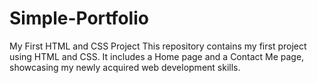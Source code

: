 # Simple-Portfolio
My First HTML and CSS Project
This repository contains my first project using HTML and CSS. It includes a Home page and a Contact Me page, showcasing my newly acquired web development skills.


